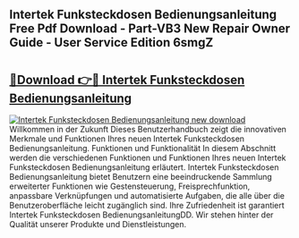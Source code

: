 ## Intertek Funksteckdosen Bedienungsanleitung Free Pdf Download - Part-VB3 New Repair Owner Guide - User Service Edition 6smgZ

# <h2><a href="http://df0tiz.blite.top/?on=Intertek+Funksteckdosen+Bedienungsanleitung">🔗Download 👉🔴 Intertek Funksteckdosen Bedienungsanleitung</a></h2>

[![Intertek Funksteckdosen Bedienungsanleitung new download](https://i.imgur.com/lujVjoI.png)](http://df0tiz.blite.top/?on=Intertek+Funksteckdosen+Bedienungsanleitung)
Willkommen in der Zukunft Dieses Benutzerhandbuch zeigt die innovativen Merkmale und Funktionen Ihres neuen Intertek Funksteckdosen Bedienungsanleitung. Funktionen und Funktionalität In diesem Abschnitt werden die verschiedenen Funktionen und Funktionen Ihres neuen Intertek Funksteckdosen Bedienungsanleitung erläutert. Intertek Funksteckdosen Bedienungsanleitung bietet Benutzern eine beeindruckende Sammlung erweiterter Funktionen wie Gestensteuerung, Freisprechfunktion, anpassbare Verknüpfungen und automatisierte Aufgaben, die alle über die Benutzeroberfläche leicht zugänglich sind. Ihre Zufriedenheit ist garantiert Intertek Funksteckdosen BedienungsanleitungDD. Wir stehen hinter der Qualität unserer Produkte und Dienstleistungen.
